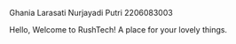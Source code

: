 Ghania Larasati Nurjayadi Putri
2206083003

Hello, Welcome to RushTech!
A place for your lovely things.